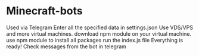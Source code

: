 # Minecraft-bots
Used via Telegram
Enter all the specified data in settings.json
Use VDS/VPS and more virtual machines.
download npm module on your virtual machine.
use npm module to install all packages
run the index.js file
Everything is ready! Check messages from the bot in telegram
